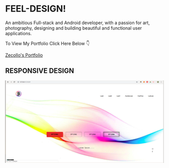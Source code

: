 # FEEL-DESIGN! 

An ambitious Full-stack and Android developer, with a passion for art, photography, designing and building beautiful and functional user applications.

To View My Portfolio Click Here Below :point_down:

[Zecollo's Portfolio](https://zecollokaris.github.io)  

## RESPONSIVE DESIGN

<p align="center">
<img align="centre" src="Spec.md/Web.png" alt="Website device" />
<p>